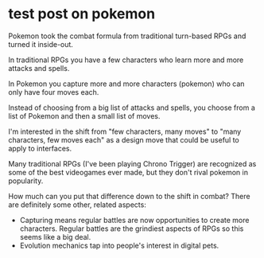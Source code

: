 # test post on pokemon

Pokemon took the combat formula from traditional turn-based RPGs and turned it inside-out.

In traditional RPGs you have a few characters who learn more and more attacks and spells.

In Pokemon you capture more and more characters (pokemon) who can only have four moves each.

Instead of choosing from a big list of attacks and spells, you choose from a list of Pokemon and then a small list of moves.

I'm interested in the shift from "few characters, many moves" to "many characters, few moves each" as a design move that could be useful to apply to interfaces.

Many traditional RPGs (I've been playing Chrono Trigger) are recognized as some of the best videogames ever made, but they don't rival pokemon in popularity.

How much can you put that difference down to the shift in combat? There are definitely some other, related aspects:

- Capturing means regular battles are now opportunities to create more characters. Regular battles are the grindiest aspects of RPGs so this seems like a big deal.
- Evolution mechanics tap into people's interest in digital pets.

